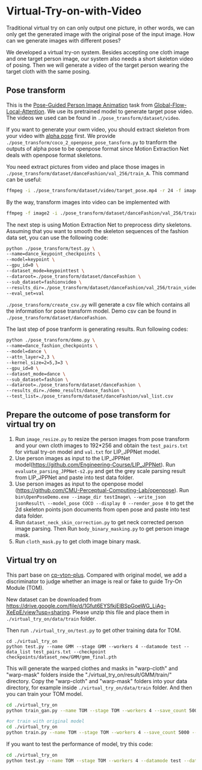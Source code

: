 # Virtual-Try-on-with-Video
Traditional virtual try on can only output one picture, in other words, we can only get the generated image with the original pose of the input image. How can we generate images with different poses?

We developed a virtual try-on system. Besides accepting one cloth image and one target person image, our system also needs a short skeleton video of posing. Then we will generate a video of the target person wearing the target cloth with the same posing. 

## Pose transform
This is the [Pose-Guided Person Image Animation](https://github.com/RenYurui/Global-Flow-Local-Attention/blob/master/PERSON_IMAGE_ANIMATION.md) task from [Global-Flow-Local-Attention](https://github.com/RenYurui/Global-Flow-Local-Attention). We use its pretrained model to generate target pose video. The videos we used can be found in `./pose_transform/dataset/video`.

If you want to generate your owm video, you should extract skeleton from your video with [alpha pose](https://github.com/MVIG-SJTU/AlphaPose) first. We provide `./pose_transform/coco_2_openpose_pose_tansform.py` to tranform the outputs of alpha pose to be openpose format since Motion Extraction Net deals with openpose format skeletons.

You need extract pictures from video and place those images in `./pose_transform/dataset/danceFashion/val_256/train_A`. This command can be useful:
``` bash
ffmpeg -i ./pose_transform/dataset/video/target_pose.mp4 -r 24 -f image2 ./pose_transform/dataset/danceFashion/val_256/train_A/target_pose/%5d.png
```
By the way, transform images into video can be implemented with 
``` bash
ffmpeg -f image2 -i ./pose_transform/dataset/danceFashion/val_256/train_A/target_pose/%5d.png -vcodec libx264 -r 24 demo_video.mp4
```

The next step is using Motion Extraction Net to preprocess dirty skeletons. Assuming that you want to smooth the skeleton sequences of the fashion data set, you can use the following code:
``` bash
python ./pose_transform/test.py \
--name=dance_keypoint_checkpoints \
--model=keypoint \
--gpu_id=0 \
--dataset_mode=keypointtest \
--dataroot=./pose_transform/dataset/danceFashion \
--sub_dataset=fashionvideo \
--results_dir=./pose_transform/dataset/danceFashion/val_256/train_video2d \
--eval_set=val
```

`./pose_transform/create_csv.py` will generate a csv file which contains all the information for pose transform model. Demo csv can be found in `./pose_transform/dataset/danceFashion`.

The last step of pose tranform is generating results. Run following codes:
``` bash
python ./pose_transform/demo.py \
--name=dance_fashion_checkpoints \
--model=dance \
--attn_layer=2,3 \
--kernel_size=2=5,3=3 \
--gpu_id=0 \
--dataset_mode=dance \
--sub_dataset=fashion \
--dataroot=./pose_transform/dataset/danceFashion \
--results_dir=./demo_results/dance_fashion \
--test_list=./pose_transform/dataset/danceFashion/val_list.csv
```
## Prepare the outcome of pose transform for virtual try on
1. Run `image_resize.py` to resize the person images from pose transform and your own cloth images to 192*256 and obtain the `test_pairs.txt` for virtual try-on model and `val.txt` for LIP_JPPNet model.
2. Use person images as input to the LIP_JPPNet model(https://github.com/Engineering-Course/LIP_JPPNet). Run `evaluate_parsing_JPPNet-s2.py` and get the grey scale parsing result from LIP_JPPNet and paste into test data folder.
3. Use person images as input to the openpose model (https://github.com/CMU-Perceptual-Computing-Lab/openpose). Run `bin\OpenPoseDemo.exe --image_dir testImage\ --write_json jsonResult\ --model_pose COCO --display 0 --render_pose 0` to get the 2d skeleton points json documents from open pose and paste into test data folder. 
4. Run `dataset_neck_skin_correction.py` to get neck corrected person image parsing. Then Run `body_binary_masking.py` to get person image mask.
5. Run `cloth_mask.py` to get cloth image binary mask.

## Virtual try on
This part base on [cp-vton-plus](https://github.com/minar09/cp-vton-plus). Compared with original model, we add a discriminator to judge whether an image is real or fake to guide Try-On Module (TOM). 

New dataset can be downloaded from https://drive.google.com/file/d/1Gfut6EYSfkjElBSpGoeWG_LiAg-XeEpE/view?usp=sharing. Please unzip this file and place them in `./virtual_try_on/data/train` folder.

Then run `./virtual_try_on/test.py` to get other training data for TOM.
```
cd ./virtual_try_on
python test.py --name GMM --stage GMM --workers 4 --datamode test --data_list test_pairs.txt --checkpoint checkpoints/dataset_new/GMM/gmm_final.pth
```
This will generate the warped clothes and masks in "warp-cloth" and "warp-mask" folders inside the "./virtual_try_on/result/GMM/train/" directory. Copy the "warp-cloth" and "warp-mask" folders into your data directory, for example inside `./virtual_try_on/data/train` folder.
And then you can train your TOM model.
``` bash
cd ./virtual_try_on
python train_gan.py --name TOM --stage TOM --workers 4 --save_count 5000 --shuffle

#or train with original model
cd ./virtual_try_on
python train.py --name TOM --stage TOM --workers 4 --save_count 5000 --shuffle
```

If you want to test the performance of model, try this code:
``` bash
cd ./virtual_try_on
python test.py --name TOM --stage TOM --workers 4 --datamode test --data_list test_pairs.txt --checkpoint checkpoints/dataset_new/TOM/tom_final.pth
```

